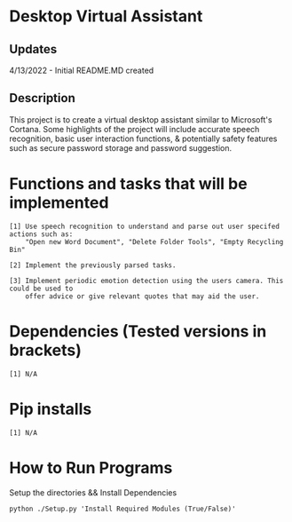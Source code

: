 # Desktop Virtual Assistant
    
## Updates
  4/13/2022 - Initial README.MD created

## Description
This project is to create a virtual desktop assistant similar to Microsoft's Cortana.
Some highlights of the project will include accurate speech recognition, basic user interaction functions,
& potentially safety features such as secure password storage and password suggestion.

# Functions and tasks that will be implemented
    [1] Use speech recognition to understand and parse out user specifed actions such as:
        "Open new Word Document", "Delete Folder Tools", "Empty Recycling Bin"
      
    [2] Implement the previously parsed tasks.
    
    [3] Implement periodic emotion detection using the users camera. This could be used to
        offer advice or give relevant quotes that may aid the user.
    
# Dependencies (Tested versions in brackets)
    [1] N/A

# Pip installs
    [1] N/A

# How to Run Programs 
Setup the directories && Install Dependencies

    python ./Setup.py 'Install Required Modules (True/False)'
